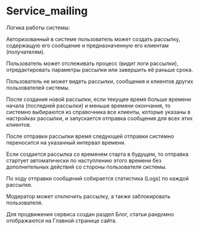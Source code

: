 # Service_mailing
Логика работы системы:

Авторизованный в системе пользователь может создать рассылку, содержащую его сообщение и предназначенную его клиентам (получателям).

Пользователь может отслеживать процесс (видит логи рассылки), отредактировать параметры рассылки или завершить её раньше срока.

Пользователь не может видеть рассылки, сообщения и клиентов других пользователей системы.

После создания новой рассылки, если текущее время больше времени начала (последней рассылки) и меньше времени окончания, то системно выбираются из справочника все клиенты, которые указаны в настройках рассылки, и запускается отправка сообщения для всех этих клиентов.

После отправки рассылки время следующей отправки системно переносится на указанный интервал времени.

Если создается рассылка со временем старта в будущем, то отправка стартует автоматически по наступлению этого времени без дополнительных действий со стороны пользователя системы.

По ходу отправки сообщений собирается статистика (Logs) по каждой рассылке.

Модератор может отключить рассылку, а также заблокировать пользователя.

Для продвижения сервиса создан раздел Блог, статьи рандомно отображаются на Главной странице сайта.
